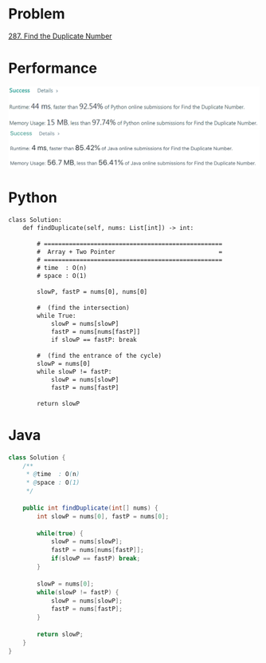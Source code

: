 # Problem
[287. Find the Duplicate Number](https://leetcode.com/problems/find-the-duplicate-number)

# Performance
![result-python](./result.png)
![result-java](./result-java.png)

# Python
```Python3
class Solution:
    def findDuplicate(self, nums: List[int]) -> int:
        
        # ==================================================
        #  Array + Two Pointer                             =
        # ==================================================
        # time  : O(n)
        # space : O(1)
        
        slowP, fastP = nums[0], nums[0]
        
        #  (find the intersection)
        while True:
            slowP = nums[slowP]
            fastP = nums[nums[fastP]]
            if slowP == fastP: break
                
        #  (find the entrance of the cycle)
        slowP = nums[0]
        while slowP != fastP:
            slowP = nums[slowP]
            fastP = nums[fastP]
            
        return slowP
```

# Java
```Java
class Solution {
    /**
     * @time  : O(n)
     * @space : O(1)
     */
     
    public int findDuplicate(int[] nums) {
        int slowP = nums[0], fastP = nums[0];
        
        while(true) {
            slowP = nums[slowP];
            fastP = nums[nums[fastP]];
            if(slowP == fastP) break;
        }
        
        slowP = nums[0];
        while(slowP != fastP) {
            slowP = nums[slowP];
            fastP = nums[fastP];
        }
        
        return slowP;
    }
}
```
